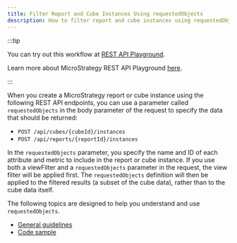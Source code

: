 ```yaml
---
title: Filter Report and Cube Instances Using requestedObjects
description: How to filter report and cube instances using requestedObjects.
---
```


:::tip

You can try out this workflow at [REST API Playground](https://www.postman.com/microstrategysdk/workspace/microstrategy-rest-api/folder/16131298-2650c93b-4797-4fa7-86cc-f38d0c43971e?ctx=documentation).

Learn more about MicroStrategy REST API Playground [here](/docs/getting-started/playground.md).

:::

When you create a MicroStrategy report or cube instance using the following REST API endpoints, you can use a parameter called `requestedObjects` in the body parameter of the request to specify the data that should be returned:

- `POST /api/cubes/{cubeId}/instances`
- `POST /api/reports/{reportId}/instances`

In the `requestedObjects` parameter, you specify the name and ID of each attribute and metric to include in the report or cube instance. If you use both a viewFilter and a `requestedObjects` parameter in the request, the view filter will be applied first. The `requestedObjects` definition will then be applied to the filtered results (a subset of the cube data), rather than to the cube data itself.

The following topics are designed to help you understand and use `requestedObjects`.

- [General guidelines](./general-guidelines.md)
- [Code sample](./code-sample.md)
